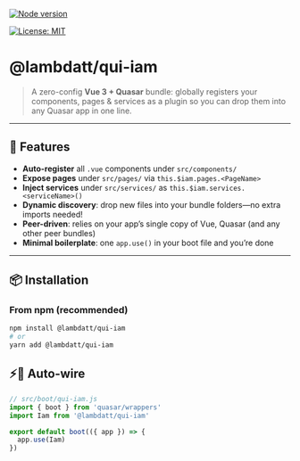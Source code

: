 [![Node version](https://img.shields.io/node/v/@lambdatt/qui-iam.svg?style=flat)](https://nodejs.org/download/)

[![License: MIT](https://img.shields.io/badge/License-MIT-yellow.svg)](https://opensource.org/licenses/MIT)

# @lambdatt/qui-iam

> A zero-config **Vue 3 + Quasar** bundle: globally registers your components, pages & services as a plugin so you can drop them into any Quasar app in one line.

---

## 🚀 Features

- **Auto-register** all `.vue` components under `src/components/`  
- **Expose pages** under `src/pages/` via `this.$iam.pages.<PageName>`  
- **Inject services** under `src/services/` as `this.$iam.services.<serviceName>()`  
- **Dynamic discovery**: drop new files into your bundle folders—no extra imports needed!  
- **Peer-driven**: relies on your app’s single copy of Vue, Quasar (and any other peer bundles)  
- **Minimal boilerplate**: one `app.use()` in your boot file and you’re done  

---

## 📦 Installation

### From npm (recommended)

```bash
npm install @lambdatt/qui-iam
# or
yarn add @lambdatt/qui-iam
```

## ⚡🔌 Auto-wire

```javascript
// src/boot/qui-iam.js
import { boot } from 'quasar/wrappers'
import Iam from '@lambdatt/qui-iam'

export default boot(({ app }) => {
  app.use(Iam)
})
```